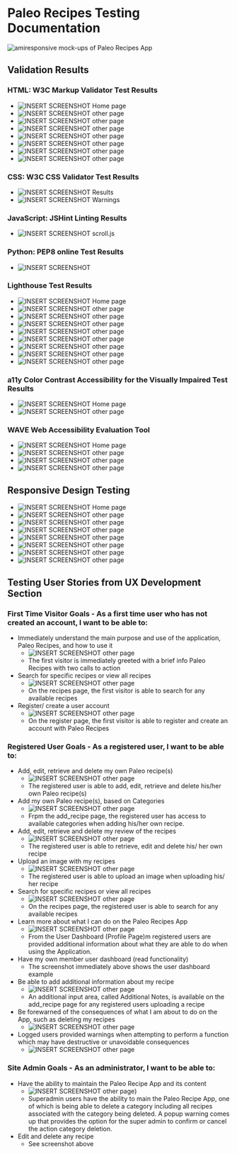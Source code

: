 # Paleo Recipes Testing Documentation

![amiresponsive mock-ups of Paleo Recipes App](documentation/testing/paleo-recipes.png)

## Validation Results
### HTML: W3C Markup Validator Test Results
* ![INSERT SCREENSHOT Home page](/documentation/validation/nu-html-index.webp)
* ![INSERT SCREENSHOT other page](/documentation/validation/nu-html-recipes.webp)
* ![INSERT SCREENSHOT other page](/documentation/validation/nu-html-add-recipe.webp)
* ![INSERT SCREENSHOT other page](/documentation/validation/nu-html-categories.webp)
* ![INSERT SCREENSHOT other page](/documentation/validation/nu-html-register.webp)
* ![INSERT SCREENSHOT other page](/documentation/validation//nu-html-login.webp)
* ![INSERT SCREENSHOT other page](/documentation/validation/nu-html-about.webp)
* ![INSERT SCREENSHOT other page](/documentation/validation/nu-html-profile.webp)
### CSS: W3C CSS Validator Test Results
* ![INSERT SCREENSHOT Results](/documentation/validation/css-validation.webp)
* ![INSERT SCREENSHOT Warnings](/documentation/validation/css-warnings.webp)
### JavaScript: JSHint Linting Results
* ![INSERT SCREENSHOT scroll.js](/documentation/validation/jshint-validation.webp)
### Python: PEP8 online Test Results
* ![INSERT SCREENSHOT](/documentation/testing/pep8online.png)
### Lighthouse Test Results
* ![INSERT SCREENSHOT Home page](/documentation/testing/lighthouse-desktop-top.webp)
* ![INSERT SCREENSHOT other page](/documentation/testing/lighthouse-recipes.webp)
* ![INSERT SCREENSHOT other page](/documentation/testing/lighthouse-desktop-categories.webp)
* ![INSERT SCREENSHOT other page](/documentation/testing/lighthouse-add-recipe.webp)
* ![INSERT SCREENSHOT other page](/documentation/testing/lighthouse-profile.webp)
* ![INSERT SCREENSHOT other page](/documentation/testing/lighthouse-recipes.webp)
* ![INSERT SCREENSHOT other page](/documentation/testing/lighthouse-categories.webp)
* ![INSERT SCREENSHOT other page](/documentation/testing/lighthouse-recipes.webp)
* ![INSERT SCREENSHOT other page](/documentation/testing/lighthouse-recipes.webp)
### a11y Color Contrast Accessibility for the Visually Impaired Test Results
* ![INSERT SCREENSHOT Home page](/documentation/testing/a11y-color-contrast-index.png)
* ![INSERT SCREENSHOT other page](/documentation/testing/a11y-color-contrast-recipes.png)
### WAVE Web Accessibility Evaluation Tool
* ![INSERT SCREENSHOT Home page](/documentation/validation/homepage-web-accessibility-test-summary.png)
* ![INSERT SCREENSHOT other page](/documentation/validation/homepage-web-accessibility-test.png)
* ![INSERT SCREENSHOT other page](/documentation/validation/recipes-web-accessibility-test-summary.png)
* ![INSERT SCREENSHOT other page](/documentation/validation/search-recipes-web-accessibility-summary.png)

## Responsive Design Testing
* ![INSERT SCREENSHOT Home page](/documentation/testing/responsiveness-1.png)
* ![INSERT SCREENSHOT other page](/documentation/testing/responsiveness-2.png)
* ![INSERT SCREENSHOT other page](/documentation/testing/responsiveness-3.png)
* ![INSERT SCREENSHOT other page](/documentation/testing/responsiveness-4.png)
* ![INSERT SCREENSHOT other page](/documentation/testing/responsiveness-5.png)
* ![INSERT SCREENSHOT other page](/documentation/testing/responsiveness-6.png)
* ![INSERT SCREENSHOT other page](/documentation/testing/responsiveness-7.png)
* ![INSERT SCREENSHOT other page](/documentation/testing/responsiveness-8.png)

## Testing User Stories from UX Development Section
### First Time Visitor Goals - As a first time user who has not created an account, I want to be able to:
* Immediately understand the main purpose and use of the application, Paleo Recipes, and how to use it
    * ![INSERT SCREENSHOT other page](/documentation/user-stories/user-story-1.png)
    * The first visitor is immediately greeted with a brief info Paleo Recipes with two calls to action
* Search for specific recipes or view all recipes
    * ![INSERT SCREENSHOT other page](/documentation/user-stories/user-story-2.png)
    * On the recipes page, the first visitor is able to search for any available recipes
* Register/ create a user account
    * ![INSERT SCREENSHOT other page](/documentation/user-stories/user-story-3.png)
     * On the register page, the first visitor is able to register and create an account with Paleo Recipes


### Registered User Goals - As a registered user, I want to be able to:
* Add, edit, retrieve and delete my own Paleo recipe(s)
    * ![INSERT SCREENSHOT other page](/documentation/user-stories/user-story-4.png)
    * The registered user is able to add, edit, retrieve and delete his/her own Paleo recipe(s)
* Add my own Paleo recipe(s), based on Categories
    * ![INSERT SCREENSHOT other page](/documentation/user-stories/user-story-5.png)
    * Frpm the add_recipe page, the registered user has access to available categories when adding his/her own recipe.
* Add, edit, retrieve and delete my review of the recipes
    * ![INSERT SCREENSHOT other page](/documentation/user-stories/user-story-6.png)
    * The registered user is able to retrieve, edit and delete his/ her own recipe
* Upload an image with my recipes
    * ![INSERT SCREENSHOT other page](/documentation/user-stories/user-story-7.png)
    * The registered user is able to upload an image when uploading his/ her recipe
* Search for specific recipes or view all recipes
    * ![INSERT SCREENSHOT other page](/documentation/user-stories/user-story-2.png)
    * On the recipes page, the registered user is able to search for any available recipes
* Learn more about what I can do on the Paleo Recipes App
    * ![INSERT SCREENSHOT other page](/documentation/user-stories/user-story-8.png)
    * From the User Dashboard (Profile Page)m registered users are provided additional information about what they are able to do when using the Application.
* Have my own member user dashboard (read functionality)
    * The screenshot immediately above shows the user dashboard example
* Be able to add additional information about my recipe
    * ![INSERT SCREENSHOT other page](/documentation/user-stories/user-story-9.png)
    * An additional input area, called Additional Notes, is available on the add_recipe page for any registered users uploading a recipe
* Be forewarned of the consequences of what I am about to do on the App, such as deleting my recipes
    * ![INSERT SCREENSHOT other page](/documentation/user-stories/user-story-9.png)
* Logged users provided warnings when attempting to perform a function which may have destructive or unavoidable consequences
    * ![INSERT SCREENSHOT other page](/documentation/user-stories/user-story-10.png)

### Site Admin Goals - As an administrator, I want to be able to:
* Have the ability to maintain the Paleo Recipe App and its content
    * ![INSERT SCREENSHOT other page](/documentation/user-stories/user-story-11.png))
    * Superadmin users have the ability to main the Paleo Recipe App, one of which is being able to delete a category including all  recipes associated with the category being deleted. A popup warning comes up that provides the option for the super admin to confirm or cancel the action category deletion.
* Edit and delete any recipe
    * See screenshot above

